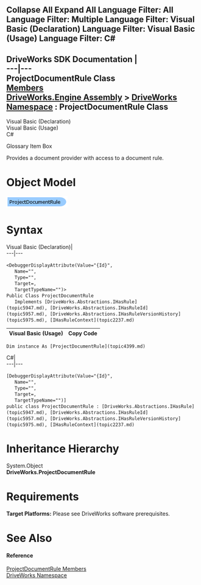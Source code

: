 Collapse All Expand All Language Filter: All  Language Filter: Multiple  Language Filter: Visual Basic (Declaration) Language Filter: Visual Basic (Usage) Language Filter: C#  
---  
DriveWorks SDK Documentation  |   
---|---  
ProjectDocumentRule Class   
[Members](topic4400.md)   
[DriveWorks.Engine Assembly](topic2156.md) > [DriveWorks Namespace](topic2159.md) : ProjectDocumentRule Class  
---  
  
Visual Basic (Declaration)    
Visual Basic (Usage)    
C# 

Glossary Item Box

Provides a document provider with access to a document rule. 

# Object Model

![](dotnetdiagramimages/image208.png)

# Syntax

Visual Basic (Declaration)|   
---|---  
      
    
    <DebuggerDisplayAttribute(Value="{Id}", 
       Name="", 
       Type="", 
       Target=, 
       TargetTypeName="")>
    Public Class ProjectDocumentRule 
       Implements [DriveWorks.Abstractions.IHasRule](topic5947.md), [DriveWorks.Abstractions.IHasRuleId](topic5957.md), [DriveWorks.Abstractions.IHasRuleVersionHistory](topic5975.md), [IHasRuleContext](topic2237.md)   
  
Visual Basic (Usage)| Copy Code  
---|---  
      
    
    Dim instance As [ProjectDocumentRule](topic4399.md)  
  
C#|   
---|---  
      
    
    [DebuggerDisplayAttribute(Value="{Id}", 
       Name="", 
       Type="", 
       Target=, 
       TargetTypeName="")]
    public class ProjectDocumentRule : [DriveWorks.Abstractions.IHasRule](topic5947.md), [DriveWorks.Abstractions.IHasRuleId](topic5957.md), [DriveWorks.Abstractions.IHasRuleVersionHistory](topic5975.md), [IHasRuleContext](topic2237.md)    
  
# Inheritance Hierarchy

System.Object  
**DriveWorks.ProjectDocumentRule**  


# Requirements

**Target Platforms:** Please see DriveWorks software prerequisites.

# See Also

#### Reference

[ProjectDocumentRule Members](topic4400.md)   
[DriveWorks Namespace](topic2159.md)


